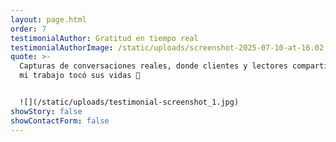 ```yaml
---
layout: page.html
order: 7
testimonialAuthor: Gratitud en tiempo real
testimonialAuthorImage: /static/uploads/screenshot-2025-07-10-at-16.02.53.png
quote: >-
  Capturas de conversaciones reales, donde clientes y lectores compartieron cómo
  mi trabajo tocó sus vidas 💌


  ![](/static/uploads/testimonial-screenshot_1.jpg)
showStory: false
showContactForm: false
---
```

